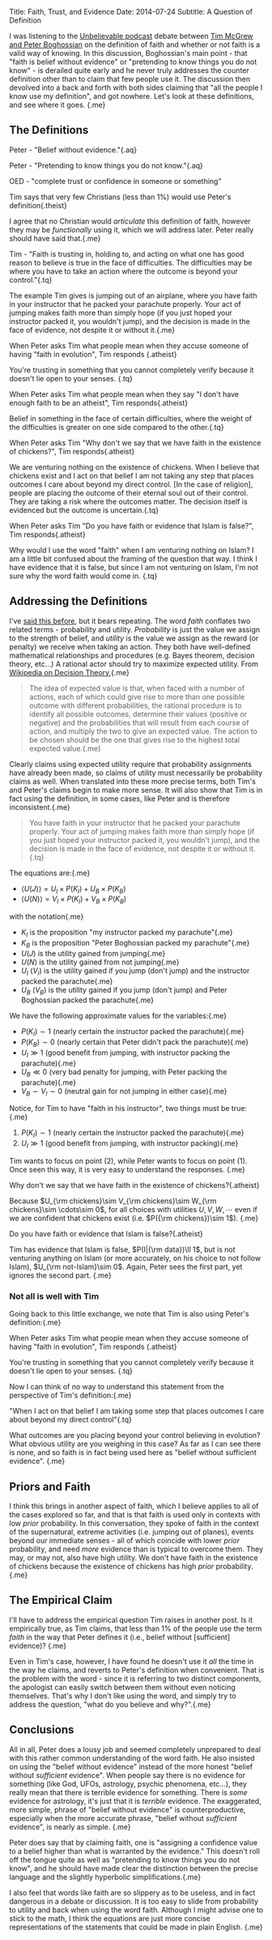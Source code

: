 Title: Faith, Trust, and Evidence
Date: 2014-07-24
Subtitle: A Question of Definition

I was listening to the [Unbelievable podcast] debate between [Tim McGrew and Peter Boghossian] on the definition of faith and whether or not faith is a valid way of knowing.  In this discussion, Boghossian's main point - that "faith is belief without evidence" or "pretending to know things you do not know" - is derailed quite early and he never truly addresses the counter definition other than to claim that few people use it.  The discussion then devolved into a back and forth with both sides claiming that "all the people I know use my definition", and got nowhere.  Let's look at these definitions, and see where it goes. {.me}

## The Definitions

Peter - "Belief without evidence."{.aq}

Peter - "Pretending to know things you do not know."{.aq}

OED - "complete trust or confidence in someone or something"

Tim says that very few Christians (less than 1%) would use Peter's definition{.theist}

I agree that no Christian would *articulate* this definition of faith, however they may be *functionally* using it, which we will address later.  Peter really should have said that.{.me}

Tim - "Faith is trusting in, holding to, and acting on what one has good reason to believe is true in the face of difficulties.  The difficulties may be where you have to take an action where the outcome is beyond your control."{.tq}

The example Tim gives is jumping out of an airplane, where you have faith in your instructor that he packed your parachute properly.  Your act of jumping makes faith more than simply hope (if you just hoped your instructor packed it, you wouldn't jump), and the decision is made in the face of evidence, not despite it or without it.{.me} 

When Peter asks Tim what people mean when they accuse someone of having "faith in evolution", Tim responds {.atheist}

You're trusting in something that you cannot completely verify because it doesn't lie open to your senses. {.tq}

When Peter asks Tim what people mean when they say "I don't have enough faith to be an atheist", Tim responds{.atheist}

Belief in something in the face of certain difficulties, where the weight of the difficulties is greater on one side compared to the other.{.tq}

When Peter asks Tim "Why don't we say that we have faith in the existence of chickens?", Tim responds{.atheist}

We are venturing nothing on the existence of chickens. When I believe that chickens exist and I act on that belief I am not taking any step that places outcomes I care about beyond my direct control. [In the case of religion], people are placing the outcome of their eternal soul out of their control.  They are taking a risk where the outcomes matter.  The decision itself is evidenced but the outcome is uncertain.{.tq}

When Peter asks Tim "Do you have faith or evidence that Islam is false?", Tim responds{.atheist}

Why would I use the word "faith" when I am venturing nothing on Islam?  I am a little bit confused about the framing of the question that way.   I think I have evidence that it is false, but since I am not venturing on Islam, I'm not sure why the word faith would come in. {.tq}

## Addressing the Definitions

I've [said this before], but it bears repeating.  The word *faith* conflates two related terms - probability and utility.  *Probability* is just the value we assign to the strength of belief, and *utility* is the value we assign as the reward (or penalty) we receive when taking an action.  They both have well-defined mathematical relationships and procedures (e.g. Bayes theorem, decision theory, etc...)  A rational actor should try to maximize expected utility.  From [Wikipedia on Decision Theory],{.me} 

> The idea of expected value is that, when faced with a number of actions, each of which could give rise to more than one possible outcome with different probabilities, the rational procedure is to identify all possible outcomes, determine their values (positive or negative) and the probabilities that will result from each course of action, and multiply the two to give an expected value.  The action to be chosen should be the one that gives rise to the highest total expected value.{.me}

Clearly claims using expected utility require that probability assignments have already been made, so claims of utility must necessarily be probability claims as well.  When translated into these more precise terms, both Tim's and Peter's claims begin to make more sense.  It will also show that Tim is in fact using the definition, in some cases, like Peter and is therefore inconsistent.{.me}

>You have faith in your instructor that he packed your parachute properly.  Your act of jumping makes faith more than simply hope (if you just hoped your instructor packed it, you wouldn't jump), and the decision is made in the face of evidence, not despite it or without it.{.tq}

The equations are:{.me}

* $\langle U(J) \rangle = U_I \times P(K_I) + U_B \times P(K_B)$ 
* $\langle U(N) \rangle = V_I \times P(K_I) + V_B \times P(K_B)$

with the notation{.me}

* $K_I$ is the proposition "my instructor packed my parachute"{.me}
* $K_B$ is the proposition "Peter Boghossian packed my parachute"{.me}
* $U(J)$ is the utility gained from jumping{.me}
* $U(N)$ is the utility gained from not jumping{.me}
* $U_I$ ($V_I$) is the utility gained if you jump (don't jump) and the instructor packed the parachute{.me}
* $U_B$ ($V_B$) is the utility gained if you jump (don't jump) and Peter Boghossian packed the parachute{.me}
 
We have the following approximate values for the variables:{.me}

* $P(K_I)\sim 1$ (nearly certain the instructor packed the parachute){.me}
* $P(K_B)\sim 0$  (nearly certain that Peter didn't pack the parachute){.me}
* $U_I\gg 1$ (good benefit from jumping, with instructor packing the parachute){.me}
* $U_B\ll 0$ (very bad penalty for jumping, with Peter packing the parachute){.me}
* $V_B\sim V_I \sim 0$ (neutral gain for not jumping in either case){.me}

Notice, for Tim to have "faith in his instructor", two things must be true:{.me}

1. $P(K_I)\sim 1$ (nearly certain the instructor packed the parachute){.me}
2. $U_I\gg 1$ (good benefit from jumping, with instructor packing){.me}

Tim wants to focus on point (2), while Peter wants to focus on point (1).  Once seen this way, it is very easy to understand the responses. {.me} 

Why don't we say that we have faith in the existence of chickens?{.atheist}

Because $U_{\rm chickens}\sim V_{\rm chickens}\sim W_{\rm chickens}\sim \cdots\sim 0$, for all choices with utilities $U, V, W, \cdots$ even if we are confident that chickens exist (i.e. $P({\rm chickens})\sim 1$).  {.me}


Do you have faith or evidence that Islam is false?{.atheist}

Tim has evidence that Islam is false, $P(I|{\rm data})\ll 1$, but is not venturing anything on Islam (or more accurately, on his choice to not follow Islam), $U_{\rm not-Islam}\sim 0$.  Again, Peter sees the first part, yet ignores the second part.  {.me}

### Not all is well with Tim

Going back to this little exchange, we note that Tim is also using Peter's definition:{.me}

When Peter asks Tim what people mean when they accuse someone of having "faith in evolution", Tim responds {.atheist}

You're trusting in something that you cannot completely verify because it doesn't lie open to your senses. {.tq}

Now I can think of no way to understand this statement from the perspective of Tim's definition:{.me}

"When I act on that belief I am taking some step that places outcomes I care about beyond my direct control"{.tq}

What outcomes are you placing beyond your control believing in evolution?  What obvious utility are you weighing in this case?  As far as I can see there is none, and so faith is in fact being used here as "belief without sufficient evidence". {.me} 

## Priors and Faith

I think this brings in another aspect of faith, which I believe applies to all of the cases explored so far, and that is that faith is used only in contexts with low *prior* probability.  In this conversation, they spoke of faith in the context of the supernatural, extreme activities (i.e. jumping out of planes), events beyond our immediate senses - all of which coincide with lower *prior* probability, and need *more* evidence than is typical to overcome them.  They may, or may not, also have high utility. We don't have faith in the existence of chickens because the existence of chickens has high *prior* probability.  {.me}


## The Empirical Claim

I'll have to address the empirical question Tim raises in another post.   Is it empirically true, as Tim claims, that less than 1% of the people use the term *faith* in the way that Peter defines it (i.e., belief without [sufficient] evidence)? {.me}

Even in Tim's case, however, I have found he doesn't use it *all* the time in the way he claims, and reverts to Peter's definition when convenient.  That is the problem with the word - since it is referring to two distinct components, the apologist can easily switch between them without even noticing themselves.  That's why I don't like using the word, and simply try to address the question, "what do you believe and why?".{.me}

## Conclusions

All in all, Peter does a lousy job and seemed completely unprepared to deal with this rather common understanding of the word faith.  He also insisted on using the "belief without evidence" instead of the more honest "belief without *sufficient* evidence".  When people say there is no evidence for something (like God, UFOs, astrology, psychic phenomena, etc...), they really mean that there is terrible evidence for something.  There is *some* evidence for astrology, it's just that it is *terrible* evidence.  The exaggerated, more simple, phrase of "belief without evidence" is counterproductive, especially when the more accurate phrase, "belief without *sufficient* evidence", is nearly as simple.  {.me}

Peter does say that by claiming faith, one is "assigning a confidence value to a belief higher than what is warranted by the evidence."  This doesn't roll off the tongue quite as well as "pretending to know things you do not know", and he should have made clear the distinction between the precise language and the slightly hyperbolic simplifications.{.me}

I also feel that words like faith are so slippery as to be useless, and in fact dangerous in a debate or discussion.  It is too easy to slide from probability to utility and back when using the word faith.  Although I might advise one to stick to the math, I think the equations are just more concise representations of the statements that could be made in plain English.  {.me}

[Unbelievable podcast]: http://www.premierradio.org.uk/shows/saturday/unbelievable.aspx

[Tim McGrew and Peter Boghossian]: http://www.premierradio.org.uk/listen/ondemand.aspx?mediaid={1D4751A4-7692-48E0-BB9E-CCDBA08C9AE3}

[said this before]: http://web.bryant.edu/~bblais/knowledge-faith-and-belief.html
[Wikipedia on Decision Theory]: http://en.wikipedia.org/wiki/Decision_theory
